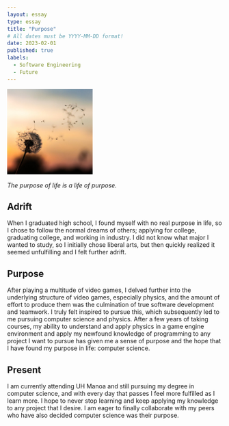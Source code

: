 ```yaml
---
layout: essay
type: essay
title: "Purpose"
# All dates must be YYYY-MM-DD format!
date: 2023-02-01
published: true
labels:
  - Software Engineering
  - Future
---
```


<img width="200px" class="rounded float-start pe-4" src="../img/interests/daisyinthewind.jpeg">

*The purpose of life is a life of purpose.*

## Adrift

When I graduated high school, I found myself with no real purpose in life, so I chose to follow the normal dreams of others; applying for college, graduating college, and working in industry. I did not know what major I wanted to study, so I initially chose liberal arts, but then quickly realized it seemed unfulfilling and I felt further adrift.

## Purpose

After playing a multitude of video games, I delved further into the underlying structure of video games, especially physics, and the amount of effort to produce them was the culmination of true software development and teamwork. I truly felt inspired to pursue this, which subsequently led to me pursuing computer science and physics. After a few years of taking courses, my ability to understand and apply physics in a game engine environment and apply my newfound knowledge of programming to any project I want to pursue has given me a sense of purpose and the hope that I have found my purpose in life: computer science.

## Present

I am currently attending UH Manoa and still pursuing my degree in computer science, and with every day that passes I feel more fulfilled as I learn more. I hope to never stop learning and keep applying my knowledge to any project that I desire. I am eager to finally collaborate with my peers who have also decided computer science was their purpose.
